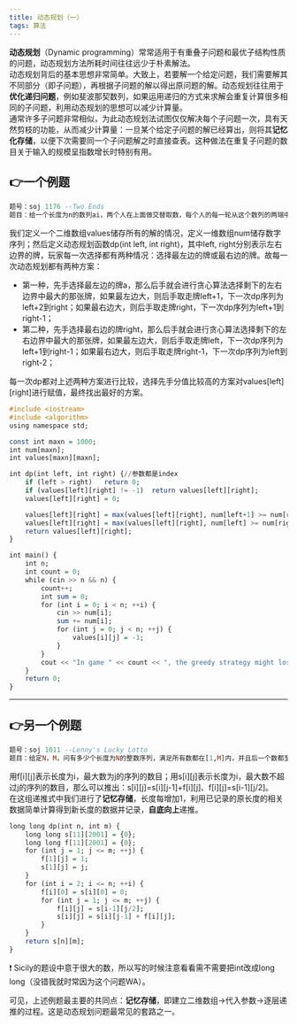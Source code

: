 ```yaml
---
title: 动态规划（一）
tags: 算法
---
```

**动态规划**（Dynamic programming）常常适用于有重叠子问题和最优子结构性质的问题，动态规划方法所耗时间往往远少于朴素解法。<br/>
动态规划背后的基本思想非常简单。大致上，若要解一个给定问题，我们需要解其不同部分（即子问题），再根据子问题的解以得出原问题的解。动态规划往往用于**优化递归问题**，例如斐波那契数列，如果运用递归的方式来求解会重复计算很多相同的子问题，利用动态规划的思想可以减少计算量。<br/>
通常许多子问题非常相似，为此动态规划法试图仅仅解决每个子问题一次，具有天然剪枝的功能，从而减少计算量：一旦某个给定子问题的解已经算出，则将其**记忆化存储**，以便下次需要同一个子问题解之时直接查表。这种做法在重复子问题的数目关于输入的规模呈指数增长时特别有用。<br/>

## **👉一个例题**
```haskell
题号：soj 1176 --Two Ends
题目：给一个长度为n的数列ai，两个人在上面做交替取数，每个人的每一轮从这个数列的两端中取出一个数（不能不操作）。先手可以自由选择策略，后手选择贪心策略。贪心策略是指，如果两端数大小不同，选择大的那个；如果相同选择左边那个。问最后先手能赢后手多少分。(1<=n<=1000且n为偶数)
```
我们定义一个二维数组values储存所有的解的情况，定义一维数组num储存数字序列；然后定义动态规划函数dp(int left, int right)，其中left, right分别表示左右边界的牌，玩家每一次选择都有两种情况：选择最左边的牌或最右边的牌。故每一次动态规划都有两种方案：<br/>
- 第一种，先手选择最左边的牌a，那么后手就会进行贪心算法选择剩下的左右边界中最大的那张牌，如果最左边大，则后手取走牌left+1，下一次dp序列为left+2到right；如果最右边大，则后手取走牌right，下一次dp序列为left+1到right-1；<br/>
- 第二种，先手选择最右边的牌right，那么后手就会进行贪心算法选择剩下的左右边界中最大的那张牌，如果最左边大，则后手取走牌left，下一次dp序列为left+1到right-1；如果最右边大，则后手取走牌right-1，下一次dp序列为left到right-2；<br/>

每一次dp都对上述两种方案进行比较，选择先手分值比较高的方案对values[left][right]进行赋值，最终找出最好的方案。
```haskell
#include <iostream>
#include <algorithm>
using namespace std;

const int maxn = 1000;
int num[maxn];
int values[maxn][maxn];

int dp(int left, int right) {//参数都是index
	if (left > right)	return 0;
	if (values[left][right] != -1)	return values[left][right];
	values[left][right] = 0;

	values[left][right] = max(values[left][right], num[left+1] >= num[right] ? num[left]+dp(left+2,right) : num[left]+dp(left+1,right-1));//先手拿了左边
	values[left][right] = max(values[left][right], num[left] >= num[right-1] ? num[right]+dp(left+1,right-1) : num[right]+dp(left,right-2));//先手拿了右边
	return values[left][right];
}

int main() {
	int n;
	int count = 0;
	while (cin >> n && n) {
		count++;
		int sum = 0;
		for (int i = 0; i < n; ++i) {
			cin >> num[i];
			sum += num[i];
			for (int j = 0; j < n; ++j) {
				values[i][j] = -1;
			}
		}
		cout << "In game " << count << ", the greedy strategy might lose by as many as " << 2*dp(0, n - 1)-sum << " points." << endl;
	}
	return 0;
}
```

---
## **👉另一个例题**
```haskell
题号：soj 1011 --Lenny's Lucky Lotto
题目：给定N，M，问有多少个长度为N的整数序列，满足所有数都在[1,M]内，并且后一个数都至少是前一个数的两倍。
```
用f[i][j]表示长度为i，最大数为j的序列的数目；用s[i][j]表示长度为i，最大数不超过j的序列的数目，那么可以推出：s[i][j]=s[i][j-1]+f[i][j]、f[i][j]=s[i-1][j/2]。<br/>
在这组递推式中我们进行了**记忆存储**，长度每增加1，利用已记录的原长度的相关数据简单计算得到新长度的数据并记录，**自底向上**递推。
```haskell
long long dp(int n, int m) {
	long long s[11][2001] = {0};
	long long f[11][2001] = {0};
	for (int j = 1; j <= m; ++j) {
		f[1][j] = 1;
		s[1][j] = j;
	}
	for (int i = 2; i <= n; ++i) {
		f[i][0] = s[i][0] = 0;
		for (int j = 1; j <= m; ++j) {
			f[i][j] = s[i-1][j/2];
			s[i][j] = s[i][j-1] + f[i][j];
		}
	}
	return s[n][m];
}
```
❗ Sicily的题设中意于很大的数，所以写的时候注意看看需不需要把int改成long long（没错我就时常因为这个问题WA）。
<br/>

可见，上述例题最主要的共同点：**记忆存储**，即建立二维数组->代入参数->逐层递推的过程。这是动态规划问题最常见的套路之一。